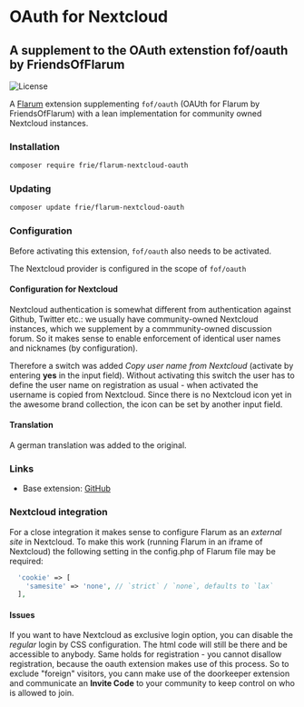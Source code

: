 # OAuth for Nextcloud

## A supplement to the OAuth extenstion fof/oauth by FriendsOfFlarum

![License](https://img.shields.io/badge/license-MIT-blue.svg)


A [Flarum](http://flarum.org) extension supplementing `fof/oauth` (OAUth for Flarum by FriendsOfFlarum) with a lean implementation for community owned Nextcloud instances.

### Installation

```sh
composer require frie/flarum-nextcloud-oauth
```

### Updating

```sh
composer update frie/flarum-nextcloud-oauth
```


### Configuration

Before activating this extension, `fof/oauth` also needs to be activated.

The Nextcloud provider is configured in the scope of `fof/oauth`

#### Configuration for Nextcloud

Nextcloud authentication is somewhat different from authentication against Github, Twitter etc.: we usually have community-owned Nextcloud instances, which we supplement by a commmunity-owned discussion forum. So it makes sense to enable enforcement of identical user names and nicknames (by configuration).

Therefore a switch was added *Copy user name from Nextcloud* (activate by entering **yes** in the input field). Without activating this switch the user has to define the user name on registration as usual - when activated the username is copied from Nextcloud. Since there is no Nextcloud icon yet in the awesome brand collection, the icon can be set by another input field.

#### Translation

A german translation was added to the original.

### Links

- Base extension: [GitHub](https://github.com/FriendsOfFlarum/oauth)

### Nextcloud integration
  
For a close integration it makes sense to configure Flarum as an *external site* in Nextcloud. To make this work (running Flarum in an iframe of Nextcloud) the following setting in the config.php of Flarum file may be required:
  
```php
  'cookie' => [
    'samesite' => 'none', // `strict` / `none`, defaults to `lax`
  ], 
```
  
#### Issues

If you want to have Nextcloud as exclusive login option, you can disable the *regular* login by CSS configuration. The html code will still be there and be accessible to anybody. Same holds for registration - you cannot disallow registration, because the oauth extension makes use of this process. So to exclude "foreign" visitors, you cann make use of the doorkeeper extension and communicate an **Invite Code** to your community to keep control on who is allowed to join.
